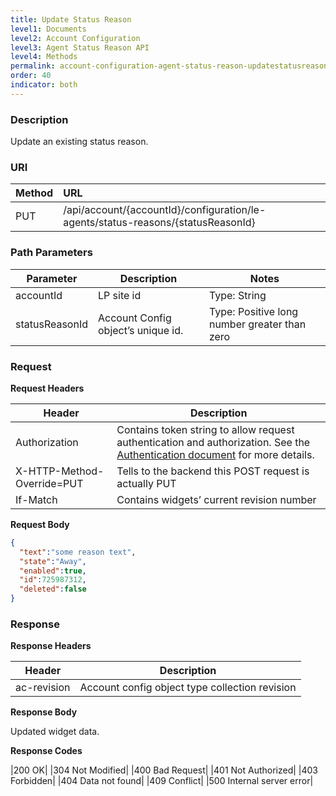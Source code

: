 ```yaml
---
title: Update Status Reason
level1: Documents
level2: Account Configuration
level3: Agent Status Reason API
level4: Methods
permalink: account-configuration-agent-status-reason-updatestatusreason.html
order: 40
indicator: both
---
```



### Description

Update an existing status reason.

### URI

| Method | URL |
| :-------- | :------ |
| PUT | /api/account/{accountId}/configuration/le-agents/status-reasons/{statusReasonId} |


### Path Parameters

|Parameter | Description | Notes|
|--- | --- | ---|
|accountId | LP site id | Type: String|
|statusReasonId | Account Config object’s unique id. | Type: Positive long number greater than zero|

### Request

**Request Headers**

| Header | Description |
| --- | --- |
|Authorization |Contains token string to allow request authentication and authorization. See the [Authentication document](https://developers.liveperson.com/guides-authentication-introduction.html) for more details. |
|X-HTTP-Method-Override=PUT | Tells to the backend this POST request is actually PUT |
| If-Match | Contains widgets’ current revision number |

**Request Body**

```json
{
  "text":"some reason text",
  "state":"Away",
  "enabled":true,
  "id":725987312,
  "deleted":false
}
```

### Response

**Response Headers**

|Header | Description|
|--- | ---|
|ac-revision | Account config object type collection revision|

**Response Body**

Updated widget data.

**Response Codes**

|200 OK|
|304 Not Modified|
|400 Bad Request|
|401 Not Authorized|
|403 Forbidden|
|404 Data not found|
|409 Conflict|
|500 Internal server error|
